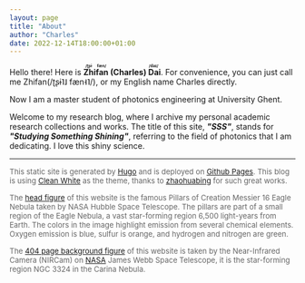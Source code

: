 ```yaml
---
layout: page
title: "About"
author: "Charles"
date: 2022-12-14T18:00:00+01:00
---
```


Hello there! Here is **<ruby>Zhifan<rt>/ʈʂɨ fæn/</rt> (Charles)<rt></rt> Dai<rt>/daɪ/</ruby>**. For convenience, you can just call me Zhifan(/ʈʂɨ˥˩ fæn˧˥/), or my English name Charles directly. 

Now I am a master student of photonics engineering at University Ghent.

Welcome to my research blog, where I archive my personal academic research collections and works. The title of this site, ***"SSS"***, stands for ***"Studying Something Shining"***, referring to the field of photonics that I am dedicating. I love this shiny science.



---



<font size=2 color=#666666>This static site is generated by [Hugo](http://gohugo.io/) and is deployed on [Github Pages](https://pages.github.com/). This blog is using [Clean White](https://themes.gohugo.io/themes/hugo-theme-cleanwhite/) as the theme, thanks to [zhaohuabing](https://www.zhaohuabing.com)  for such great works.</font>

<font size=2 color=#666666>The [head figure](https://hubblesite.org/contents/media/images/2015/01/3471-Image.html) of this website is the famous Pillars of Creation Messier 16 Eagle Nebula taken by NASA Hubble Space Telescope. The pillars are part of a small region of the Eagle Nebula, a vast star-forming region 6,500 light-years from Earth. The colors in the image highlight emission from several chemical elements. Oxygen emission is blue, sulfur is orange, and hydrogen and nitrogen are green.</font>

<font size=2 color=#666666>The [404 page background figure](https://images.nasa.gov/details-carina_nebula) of this website is taken by the Near-Infrared Camera (NIRCam) on [NASA](https://images.nasa.gov) James Webb Space Telescope, it is the star-forming region NGC 3324 in the Carina Nebula.</font>

